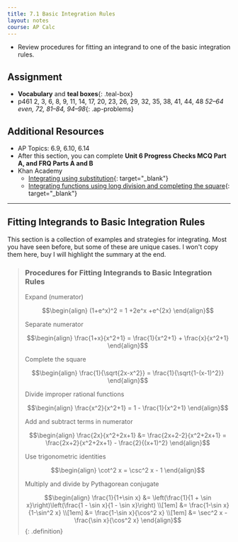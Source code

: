 ```yaml
---
title: 7.1 Basic Integration Rules
layout: notes
course: AP Calc
---
```


- Review procedures for fitting an integrand to one of the basic integration rules.

## Assignment

- **Vocabulary** and **teal boxes**{: .teal-box}
- p461 2, 3, 6, 8, 9, 11, 14, 17, 20, 23, 26, 29, 32, 35, 38, 41, 44, 48 *52–64 even, 72, 81–84, 94–98*{: .ap-problems}

## Additional Resources

- AP Topics: 6.9, 6.10, 6.14
- After this section, you can complete **Unit 6 Progress Checks MCQ Part A, and FRQ Parts A and B**
- Khan Academy
  - [Integrating using substitution](https://www.khanacademy.org/math/ap-calculus-ab/ab-integration-new/ab-6-9/v/u-substitution){: target="_blank"}
  - [Integrating functions using long division and completing the square](https://www.khanacademy.org/math/ap-calculus-ab/ab-integration-new/ab-6-10/v/integral-partial-fraction){: target="_blank"}

---

## Fitting Integrands to Basic Integration Rules

This section is a collection of examples and strategies for integrating. Most you have seen before, but some of these are unique cases. I won't copy them here, buy I will highlight the summary at the end.

> ### Procedures for Fitting Integrands to Basic Integration Rules
>
> Expand (numerator)
>
> $$\begin{align}
> (1+e^x)^2 = 1 +2e^x +e^{2x}
> \end{align}$$
>
> Separate numerator
>
> $$\begin{align}
> \frac{1+x}{x^2+1} = \frac{1}{x^2+1} + \frac{x}{x^2+1}
> \end{align}$$
>
> Complete the square
>
> $$\begin{align}
> \frac{1}{\sqrt{2x-x^2}} = \frac{1}{\sqrt{1-(x-1)^2}}
> \end{align}$$
>
> Divide improper rational functions
>
> $$\begin{align}
> \frac{x^2}{x^2+1} = 1 - \frac{1}{x^2+1}
> \end{align}$$
>
> Add and subtract terms in numerator
>
> $$\begin{align}
> \frac{2x}{x^2+2x+1} &= \frac{2x+2-2}{x^2+2x+1} = \frac{2x+2}{x^2+2x+1} - \frac{2}{(x+1)^2}
> \end{align}$$
>
> Use trigonometric identities
>
> $$\begin{align}
> \cot^2 x = \csc^2 x - 1
> \end{align}$$
>
> Multiply and divide by Pythagorean conjugate
>
> $$\begin{align}
> \frac{1}{1+\sin x} &= \left(\frac{1}{1 + \sin x}\right)\left(\frac{1 - \sin x}{1 - \sin x}\right) \\[1em]
> &= \frac{1-\sin x}{1-\sin^2 x} \\[1em]
> &= \frac{1-\sin x}{\cos^2 x} \\[1em]
> &= \sec^2 x - \frac{\sin x}{\cos^2 x}
> \end{align}$$
{: .definition}
